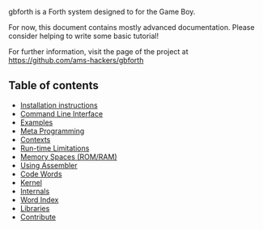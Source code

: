 gbforth is a Forth system designed to for the Game Boy.

For now, this document contains mostly advanced documentation. Please consider
helping to write some basic tutorial!

For further information, visit the page of the project at
<https://github.com/ams-hackers/gbforth>

## Table of contents

- [Installation instructions](./setup.md)
- [Command Line Interface](./cli.md)
- [Examples](./examples.md)
- [Meta Programming](./meta.md)
- [Contexts](./contexts.md)
- [Run-time Limitations](./limitations.md)
- [Memory Spaces (ROM/RAM)](./memory.md)
- [Using Assembler](./assembler.md)
- [Code Words](./code-words.md)
- [Kernel](./kernel.md)
- [Internals](./internals.md)
- [Word Index](./words.md)
- [Libraries](./libs.md)
- [Contribute](./contribute.md)
